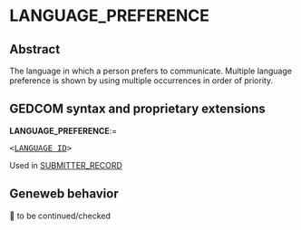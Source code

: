 ﻿# LANGUAGE_PREFERENCE
## Abstract
The language in which a person prefers to communicate.  Multiple language preference is shown by using multiple occurrences in order of priority.


## GEDCOM syntax and proprietary extensions

**LANGUAGE_PREFERENCE**:=
<pre>
&lt;<a href=Ged.LANGUAGE_ID.md>LANGUAGE_ID</a>&gt;
</pre>
Used in <a href=Ged.SUBMITTER_RECORD.md>SUBMITTER_RECORD</a><br />


## Geneweb behavior



🚧 to be continued/checked

